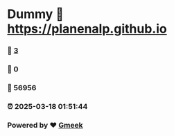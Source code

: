 # Dummy :link: https://planenalp.github.io 
### :page_facing_up: [3](https://planenalp.github.io/tag.html) 
### :speech_balloon: 0 
### :hibiscus: 56956 
### :alarm_clock: 2025-03-18 01:51:44 
### Powered by :heart: [Gmeek](https://github.com/Meekdai/Gmeek)
